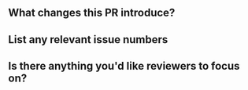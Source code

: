 <!--

Please first discuss the change you wish to make via issue before making a change. It might avoid a waste of your time.

Please place an x (no spaces - [x]) in all [ ] that apply.

-->

## What changes this PR introduce?

## List any relevant issue numbers

## Is there anything you'd like reviewers to focus on?
